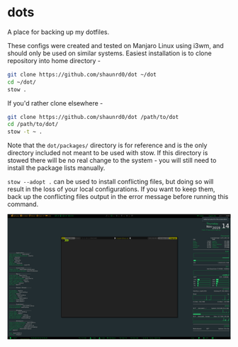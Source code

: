 # dots

A place for backing up my dotfiles.


These configs were created and tested on Manjaro Linux using i3wm, and should only be used on similar systems. Easiest installation is to clone repository into home directory - 

```bash
git clone https://github.com/shaunrd0/dot ~/dot
cd ~/dot/
stow .
```

If you'd rather clone elsewhere - 

```bash
git clone https://github.com/shaunrd0/dot /path/to/dot
cd /path/to/dot/
stow -t ~ .
```

Note that the `dot/packages/` directory is for reference and is the only directory included not meant to be used with stow. If this directory is stowed there will be no real change to the system - you will still need to install the package lists manually.

`stow --adopt .` can be used to install conflicting files, but doing so will result in the loss of your local configurations. If you want to keep them, back up the conflicting files output in the error message before running this command.

![desktop](screens/dtop.png)

